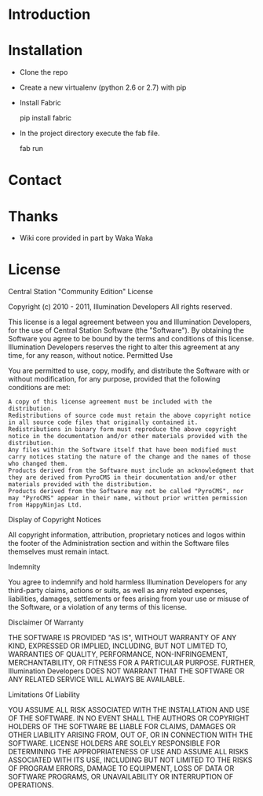 # Introduction


# Installation

* Clone the repo
* Create a new virtualenv (python 2.6 or 2.7) with pip
* Install Fabric
    
    pip install fabric
    
* In the project directory execute the fab file.

    fab run

# Contact

# Thanks

* Wiki core provided in part by Waka Waka

# License

Central Station "Community Edition" License

Copyright (c) 2010 - 2011, Illumination Developers
All rights reserved.

This license is a legal agreement between you and Illumination Developers, for the use of Central Station Software (the "Software"). By obtaining the Software you agree to be bound by the terms and conditions of this license. Illumination Developers reserves the right to alter this agreement at any time, for any reason, without notice.
Permitted Use

You are permitted to use, copy, modify, and distribute the Software with or without modification, for any purpose, provided that the following conditions are met:

    A copy of this license agreement must be included with the distribution.
    Redistributions of source code must retain the above copyright notice in all source code files that originally contained it.
    Redistributions in binary form must reproduce the above copyright notice in the documentation and/or other materials provided with the distribution.
    Any files within the Software itself that have been modified must carry notices stating the nature of the change and the names of those who changed them.
    Products derived from the Software must include an acknowledgment that they are derived from PyroCMS in their documentation and/or other materials provided with the distribution.
    Products derived from the Software may not be called "PyroCMS", nor may "PyroCMS" appear in their name, without prior written permission from HappyNinjas Ltd.

Display of Copyright Notices

All copyright information, attribution, proprietary notices and logos within the footer of the Administration section and within the Software files themselves must remain intact.

Indemnity

You agree to indemnify and hold harmless Illumination Developers for any third-party claims, actions or suits, as well as any related expenses, liabilities, damages, settlements or fees arising from your use or misuse of the Software, or a violation of any terms of this license.

Disclaimer Of Warranty

THE SOFTWARE IS PROVIDED "AS IS", WITHOUT WARRANTY OF ANY KIND, EXPRESSED OR IMPLIED, INCLUDING, BUT NOT LIMITED TO, WARRANTIES OF QUALITY, PERFORMANCE, NON-INFRINGEMENT, MERCHANTABILITY, OR FITNESS FOR A PARTICULAR PURPOSE. FURTHER, Illumination Developers DOES NOT WARRANT THAT THE SOFTWARE OR ANY RELATED SERVICE WILL ALWAYS BE AVAILABLE.

Limitations Of Liability

YOU ASSUME ALL RISK ASSOCIATED WITH THE INSTALLATION AND USE OF THE SOFTWARE. IN NO EVENT SHALL THE AUTHORS OR COPYRIGHT HOLDERS OF THE SOFTWARE BE LIABLE FOR CLAIMS, DAMAGES OR OTHER LIABILITY ARISING FROM, OUT OF, OR IN CONNECTION WITH THE SOFTWARE. LICENSE HOLDERS ARE SOLELY RESPONSIBLE FOR DETERMINING THE APPROPRIATENESS OF USE AND ASSUME ALL RISKS ASSOCIATED WITH ITS USE, INCLUDING BUT NOT LIMITED TO THE RISKS OF PROGRAM ERRORS, DAMAGE TO EQUIPMENT, LOSS OF DATA OR SOFTWARE PROGRAMS, OR UNAVAILABILITY OR INTERRUPTION OF OPERATIONS.

